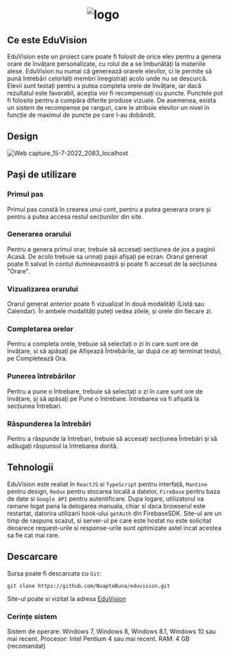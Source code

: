 
                  
#   &nbsp; &nbsp;&nbsp;&nbsp;&nbsp;&nbsp;&nbsp;&nbsp;&nbsp;&nbsp;&nbsp;&nbsp;&nbsp;&nbsp;&nbsp;&nbsp;&nbsp;&nbsp;&nbsp;&nbsp;&nbsp;&nbsp;&nbsp;&nbsp;&nbsp;&nbsp; ![logo](https://user-images.githubusercontent.com/84127665/179267593-eeed3b2a-79ab-4d41-8be4-b1466f825af2.png)




## Ce este EduVision

EduVision este un proiect care poate fi folosit de orice elev pentru a genera orare de învățare personalizate, cu rolul de a se îmbunătăți la materiile alese. EduVision nu numai că generează orarele elevilor, ci le permite să pună întrebări celorlalți membri înregistrați acolo unde nu se descurcă. Elevii sunt testați pentru a putea completa orele de învățare, iar dacă rezultatul este favorabil, aceștia vor fi recompensați cu puncte. Punctele pot fi folosite pentru a cumpăra diferite produse vizuale. De asemenea, exista un sistem de recompense pe ranguri, care le atribuie elevilor un nivel in funcție de maximul de puncte pe care l-au dobândit.

## Design

![Web capture_15-7-2022_2083_localhost](https://user-images.githubusercontent.com/84127665/179273720-092a35c3-1f93-482a-b53c-cb8564a79f60.jpeg)


## Pași de utilizare
### Primul pas
Primul pas constă în crearea unui cont, pentru a putea generara orare și pentru a putea accesa restul secțiunilor din site.
### Generarea orarului
Pentru a genera primul orar, trebuie să accesați secțiunea de jos a paginii Acasă. De acolo trebuie sa urmați pașii afișați pe ecran. Orarul generat poate fi salvat în contul dumneavoastră și poate fi accesat de la secțiunea "Orare".
### Vizualizarea orarului
Orarul generat anterior poate fi vizualizat în două modalități (Listă sau Calendar). În ambele modalități puteți vedea zilele, și orele din fiecare zi.
### Completarea orelor 
Pentru a completa orele, trebuie să selectați o zi în care sunt ore de învățare, si să apăsați pe Afișează Întrebările, iar după ce ați terminat testul, pe Completează Ora.
### Punerea întrebărilor
Pentru a pune o întrebare, trebuie să selectați o zi în care sunt ore de învățare, și să apăsați pe Pune o întrebare. Întrebarea va fi afișată la secțiunea Întrebari.
### Răspunderea la întrebări
Pentru a răspunde la întrebari, trebuie să accesați secțiunea Întrebări și să adăugați răspunsul la întrebarea dorită.

## Tehnologii
EduVision este realiat în `ReactJS` si `TypeScript` pentru interfață, `Mantine` pentru design, `Redux` pentru stocarea locală a datelor, `FireBase` pentru baza de date si `Google API` pentru autentificare.
Dupa logare, utilizatorul va ramane logat pana la delogarea manuala, chiar si daca browserul este restartat, datorira utilizarii hook-ului `getAuth` din FirebaseSDK.
Site-ul are un timp de raspuns scazut, si server-ul pe care este hostat nu este solicitat deoarece request-urile si response-urile sunt optimizate astel incat acestea sa fie cat mai rare.

## Descarcare

Sursa poate fi descarcata cu `Git`:

```
git clone https://github.com/NuapteBuna/eduvision.git
```

Site-ul poate si vizitat la adresa [EduVision](https://eduvision2022.github.io/#/)

### Cerințe sistem

Sistem de operare: Windows 7, Windows 8, Windows 8.1, Windows 10 sau mai recent.
Procesor: Intel Pentium 4 sau mai recent.
RAM: 4 GB (recomandat)
